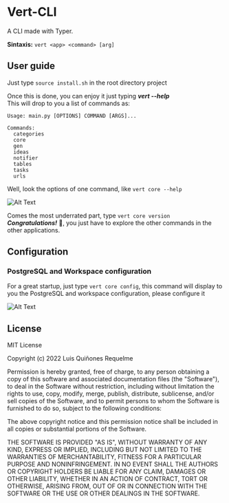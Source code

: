 # Vert-CLI
A CLI made with Typer.

**Sintaxis:** ```vert <app> <command> [arg]```

## User guide
Just type ```source install.sh``` in the root directory project

Once this is done, you can enjoy it just typing ***vert --help***
<br>This will drop to you a list of commands as:

```
Usage: main.py [OPTIONS] COMMAND [ARGS]...

Commands:
  categories
  core
  gen
  ideas
  notifier
  tables
  tasks
  urls

```

Well, look the options of one command, like ```vert core --help```

![Alt Text](https://media.giphy.com/media/lHVG4ds0Rtzy5GP0wi/giphy.gif)

Comes the most underrated part, type ```vert core version```
<br>
***Congratulations!*** 🎉, you just have to explore the other commands in the other applications.

## Configuration

### PostgreSQL and Workspace configuration
For a great startup, just type ```vert core config```, this command will display to you the PostgreSQL and workspace configuration, please configure it
 
![Alt Text](https://media.giphy.com/media/e7VOxIUHJA7QRJy7a6/giphy.gif)

 

## License
MIT License

Copyright (c) 2022 Luis Quiñones Requelme

Permission is hereby granted, free of charge, to any person obtaining a copy
of this software and associated documentation files (the "Software"), to deal
in the Software without restriction, including without limitation the rights
to use, copy, modify, merge, publish, distribute, sublicense, and/or sell
copies of the Software, and to permit persons to whom the Software is
furnished to do so, subject to the following conditions:

The above copyright notice and this permission notice shall be included in all
copies or substantial portions of the Software.

THE SOFTWARE IS PROVIDED "AS IS", WITHOUT WARRANTY OF ANY KIND, EXPRESS OR
IMPLIED, INCLUDING BUT NOT LIMITED TO THE WARRANTIES OF MERCHANTABILITY,
FITNESS FOR A PARTICULAR PURPOSE AND NONINFRINGEMENT. IN NO EVENT SHALL THE
AUTHORS OR COPYRIGHT HOLDERS BE LIABLE FOR ANY CLAIM, DAMAGES OR OTHER
LIABILITY, WHETHER IN AN ACTION OF CONTRACT, TORT OR OTHERWISE, ARISING FROM,
OUT OF OR IN CONNECTION WITH THE SOFTWARE OR THE USE OR OTHER DEALINGS IN THE
SOFTWARE.

